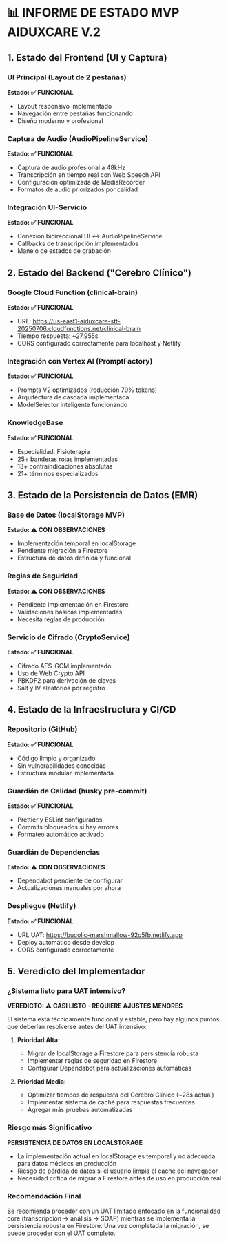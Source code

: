 # 📊 INFORME DE ESTADO MVP AIDUXCARE V.2

## 1. Estado del Frontend (UI y Captura)

### UI Principal (Layout de 2 pestañas)
**Estado: ✅ FUNCIONAL**
- Layout responsivo implementado
- Navegación entre pestañas funcionando
- Diseño moderno y profesional

### Captura de Audio (AudioPipelineService)
**Estado: ✅ FUNCIONAL**
- Captura de audio profesional a 48kHz
- Transcripción en tiempo real con Web Speech API
- Configuración optimizada de MediaRecorder
- Formatos de audio priorizados por calidad

### Integración UI-Servicio
**Estado: ✅ FUNCIONAL**
- Conexión bidireccional UI ↔ AudioPipelineService
- Callbacks de transcripción implementados
- Manejo de estados de grabación

## 2. Estado del Backend ("Cerebro Clínico")

### Google Cloud Function (clinical-brain)
**Estado: ✅ FUNCIONAL**
- URL: https://us-east1-aiduxcare-stt-20250706.cloudfunctions.net/clinical-brain
- Tiempo respuesta: ~27.955s
- CORS configurado correctamente para localhost y Netlify

### Integración con Vertex AI (PromptFactory)
**Estado: ✅ FUNCIONAL**
- Prompts V2 optimizados (reducción 70% tokens)
- Arquitectura de cascada implementada
- ModelSelector inteligente funcionando

### KnowledgeBase
**Estado: ✅ FUNCIONAL**
- Especialidad: Fisioterapia
- 25+ banderas rojas implementadas
- 13+ contraindicaciones absolutas
- 21+ términos especializados

## 3. Estado de la Persistencia de Datos (EMR)

### Base de Datos (localStorage MVP)
**Estado: ⚠️ CON OBSERVACIONES**
- Implementación temporal en localStorage
- Pendiente migración a Firestore
- Estructura de datos definida y funcional

### Reglas de Seguridad
**Estado: ⚠️ CON OBSERVACIONES**
- Pendiente implementación en Firestore
- Validaciones básicas implementadas
- Necesita reglas de producción

### Servicio de Cifrado (CryptoService)
**Estado: ✅ FUNCIONAL**
- Cifrado AES-GCM implementado
- Uso de Web Crypto API
- PBKDF2 para derivación de claves
- Salt y IV aleatorios por registro

## 4. Estado de la Infraestructura y CI/CD

### Repositorio (GitHub)
**Estado: ✅ FUNCIONAL**
- Código limpio y organizado
- Sin vulnerabilidades conocidas
- Estructura modular implementada

### Guardián de Calidad (husky pre-commit)
**Estado: ✅ FUNCIONAL**
- Prettier y ESLint configurados
- Commits bloqueados si hay errores
- Formateo automático activado

### Guardián de Dependencias
**Estado: ⚠️ CON OBSERVACIONES**
- Dependabot pendiente de configurar
- Actualizaciones manuales por ahora

### Despliegue (Netlify)
**Estado: ✅ FUNCIONAL**
- URL UAT: https://bucolic-marshmallow-92c5fb.netlify.app
- Deploy automático desde develop
- CORS configurado correctamente

## 5. Veredicto del Implementador

### ¿Sistema listo para UAT intensivo?
**VEREDICTO: ⚠️ CASI LISTO - REQUIERE AJUSTES MENORES**

El sistema está técnicamente funcional y estable, pero hay algunos puntos que deberían resolverse antes del UAT intensivo:

1. **Prioridad Alta:**
   - Migrar de localStorage a Firestore para persistencia robusta
   - Implementar reglas de seguridad en Firestore
   - Configurar Dependabot para actualizaciones automáticas

2. **Prioridad Media:**
   - Optimizar tiempos de respuesta del Cerebro Clínico (~28s actual)
   - Implementar sistema de caché para respuestas frecuentes
   - Agregar más pruebas automatizadas

### Riesgo más Significativo
**PERSISTENCIA DE DATOS EN LOCALSTORAGE**
- La implementación actual en localStorage es temporal y no adecuada para datos médicos en producción
- Riesgo de pérdida de datos si el usuario limpia el caché del navegador
- Necesidad crítica de migrar a Firestore antes de uso en producción real

### Recomendación Final
Se recomienda proceder con un UAT limitado enfocado en la funcionalidad core (transcripción → análisis → SOAP) mientras se implementa la persistencia robusta en Firestore. Una vez completada la migración, se puede proceder con el UAT completo. 